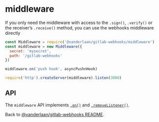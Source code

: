 # middleware

If you only need the middleware with access to the `.sign()`, `.verify()` or the receiver’s `.receive()` method, you can use the webhooks middleware directly

```js
const Middleware = require('@vanderlaan/gitlab-webhooks/middleware')
const middleware = new Middleware({
  secret: 'mysecret',
  path: '/gitlab-webhooks'
})

middleware.on('push hook', asyncPushnHook)

require('http').createServer(middleware).listen(3000)
```

## API

The `middleware` API implements [`.on()`](../#webhookson) and [`.removeListener()`](../#webhooksremovelistener).

Back to [@vanderlaan/gitlab-webhooks README](..).
